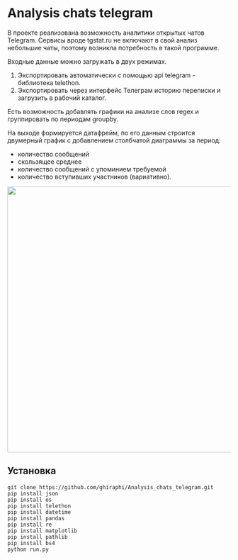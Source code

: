 # Analysis chats telegram 
В проекте реализована возможность аналитики открытых чатов Telegram. Сервисы вроде tgstat.ru не включают в свой анализ небольшие чаты, поэтому возникла потребность в такой программе.

Входные данные можно загружать в двух режимах.
1. Экспортировать автоматически с помощью api telegram - библиотека telethon.
2. Экспортировать через интерфейс Телеграм историю переписки и загрузить в рабочий каталог.

Есть возможность добавлять графики на анализе слов regex и группировать по периодам groupby.

На выходе формируется датафрейм, по его данным строится двумерный график с добавлением столбчатой диаграммы за период:
- количество сообщений 
- скользящее среднее 
- количество сообщений с упоминием требуемой 
- количество вступивших участников (вариативно).

<img src="images/main.jpg" width="600">

## Установка
```
git clone https://github.com/ghiraphi/Analysis_chats_telegram.git
pip install json
pip install os
pip install telethon
pip install datetime
pip install pandas
pip install re
pip install matplotlib
pip install pathlib
pip install bs4
python run.py
```
